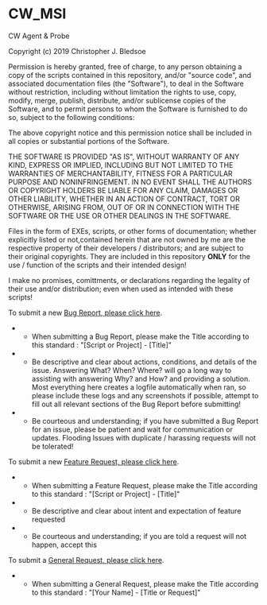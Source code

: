 # CW_MSI
CW Agent &amp; Probe

Copyright (c) 2019 Christopher J. Bledsoe

Permission is hereby granted, free of charge, to any person obtaining a copy
of the scripts contained in this repository, and/or "source code", and
associated documentation files (the "Software"), to deal in the Software
without restriction, including without limitation the rights to use, copy,
modify, merge, publish, distribute, and/or sublicense copies of the Software,
and to permit persons to whom the Software is furnished to do so, subject to
the following conditions:

The above copyright notice and this permission notice shall be included in all
copies or substantial portions of the Software.

THE SOFTWARE IS PROVIDED "AS IS", WITHOUT WARRANTY OF ANY KIND, EXPRESS OR
IMPLIED, INCLUDING BUT NOT LIMITED TO THE WARRANTIES OF MERCHANTABILITY,
FITNESS FOR A PARTICULAR PURPOSE AND NONINFRINGEMENT. IN NO EVENT SHALL THE
AUTHORS OR COPYRIGHT HOLDERS BE LIABLE FOR ANY CLAIM, DAMAGES OR OTHER
LIABILITY, WHETHER IN AN ACTION OF CONTRACT, TORT OR OTHERWISE, ARISING FROM,
OUT OF OR IN CONNECTION WITH THE SOFTWARE OR THE USE OR OTHER DEALINGS IN THE
SOFTWARE.

Files in the form of EXEs, scripts, or other forms of documentation; whether
explicitly listed or not,contained herein that are not owned by me are the
respective property of their developers / distributors; and are subject to their
original copyrights. They are included in this repository **ONLY** for the
use / function of the scripts and their intended design!

I make no promises, comittments, or declarations regarding the legality of
their use and/or distribution; even when used as intended with these scripts!


To submit a new [Bug Report, please click here](https://github.com/CW-Khristos/CW_MSI/issues/new?template=bug_report.md).
  - * When submitting a Bug Report, please make the Title according to this standard : "[Script or Project] - [Title]"
  - * Be descriptive and clear about actions, conditions, and details of the issue. Answering What? When? Where? will go a long way to assisting with answering Why? and How? and providing a solution. Most everything here creates a logfile automatically when ran, so please include these logs and any screenshots if possible, attempt to fill out all relevant sections of the Bug Report before submitting!
  - * Be courteous and understanding; if you have submitted a Bug Report for an issue, please be patient and wait for communication or updates. Flooding Issues with duplicate / harassing requests will not be tolerated!

To submit a new [Feature Request, please click here](https://github.com/CW-Khristos/CW_MSI/issues/new?template=feature_request.md).
  - * When submitting a Feature Request, please make the Title according to this standard : "[Script or Project] - [Title]"
  - * Be descriptive and clear about intent and expectation of feature requested
  - * Be courteous and understanding; if you are told a request will not happen, accept this

To submit a [General Request, please click here](https://github.com/CW-Khristos/CW_MSI/issues/new).
  - * When submitting a General Request, please make the Title according to this standard : "[Your Name] - [Title or Request]"
